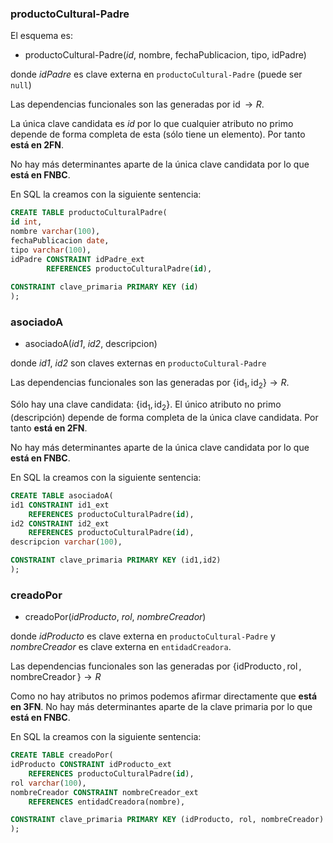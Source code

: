 
### **productoCultural-Padre**

El esquema es:

- productoCultural-Padre(_id_, nombre, fechaPublicacion, tipo, idPadre)

donde *idPadre* es clave externa en `productoCultural-Padre` (puede ser `null`)

Las dependencias funcionales son las generadas por $\operatorname{id} \to R$.

La única clave candidata es _id_ por lo que cualquier atributo no primo depende de forma completa de esta (sólo tiene un elemento). Por tanto **está en 2FN**.

No hay más determinantes aparte de la única clave candidata por lo que **está en FNBC**.

En SQL la creamos con la siguiente sentencia:

```sql
CREATE TABLE productoCulturalPadre(
id int,
nombre varchar(100),
fechaPublicacion date,
tipo varchar(100),
idPadre CONSTRAINT idPadre_ext 
        REFERENCES productoCulturalPadre(id),
        
CONSTRAINT clave_primaria PRIMARY KEY (id)
);
```

### **asociadoA**

- asociadoA(_id1_, _id2_, descripcion)

donde *id1*, *id2* son claves externas en `productoCultural-Padre`

Las dependencias funcionales son las generadas por $\{\operatorname{id}_1, \operatorname{id}_2\} \to R$.

Sólo hay una clave candidata: $\{\operatorname{id}_1, \operatorname{id}_2\}$. El único atributo no primo (descripción) depende de forma completa de la única clave candidata. Por tanto **está en 2FN**. 

No hay más determinantes aparte de la única clave candidata por lo que **está en FNBC**.

En SQL la creamos con la siguiente sentencia:

```sql
CREATE TABLE asociadoA(
id1 CONSTRAINT id1_ext 
    REFERENCES productoCulturalPadre(id),
id2 CONSTRAINT id2_ext 
    REFERENCES productoCulturalPadre(id),
descripcion varchar(100),

CONSTRAINT clave_primaria PRIMARY KEY (id1,id2)
);
```

### **creadoPor**

- creadoPor(_idProducto_, _rol_, _nombreCreador_)

donde *idProducto* es clave externa en `productoCultural-Padre` y *nombreCreador* es clave externa en `entidadCreadora`.

Las dependencias funcionales son las generadas por $\{\operatorname{idProducto}, \operatorname{rol}, \operatorname{nombreCreador}\} \to R$

Como no hay atributos no primos podemos afirmar directamente que **está en 3FN**. No hay más determinantes aparte de la clave primaria por lo que **está en FNBC**.

En SQL la creamos con la siguiente sentencia:

```sql
CREATE TABLE creadoPor(
idProducto CONSTRAINT idProducto_ext 
    REFERENCES productoCulturalPadre(id),
rol varchar(100),
nombreCreador CONSTRAINT nombreCreador_ext 
    REFERENCES entidadCreadora(nombre),

CONSTRAINT clave_primaria PRIMARY KEY (idProducto, rol, nombreCreador)
);
```
